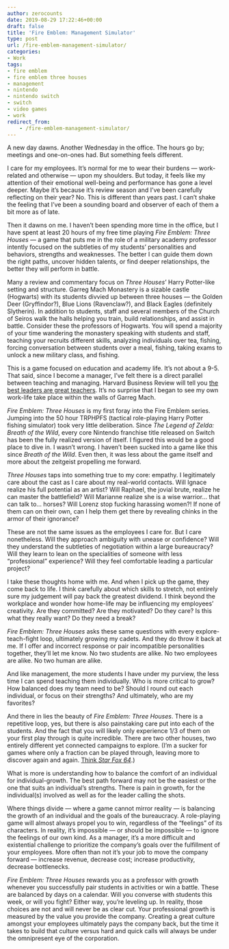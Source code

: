 ```yaml
---
author: zerocounts
date: 2019-08-29 17:22:46+00:00
draft: false
title: 'Fire Emblem: Management Simulator'
type: post
url: /fire-emblem-management-simulator/
categories:
- Work
tags:
- fire emblem
- fire emblem three houses
- management
- nintendo
- nintendo switch
- switch
- video games
- work
redirect_from:
    - /fire-emblem-management-simulator/
---
```


A new day dawns. Another Wednesday in the office. The hours go by; meetings and one-on-ones had. But something feels different.

I care for my employees. It’s normal for me to wear their burdens — work-related and otherwise — upon my shoulders. But today, it feels like my attention of their emotional well-being and performance has gone a level deeper. Maybe it’s because it’s review season and I’ve been carefully reflecting on their year? No. This is different than years past. I can’t shake the feeling that I’ve been a sounding board and observer of each of them a bit more as of late.

Then it dawns on me. I haven’t been spending more time in the office, but I have spent at least 20 hours of my free time playing _Fire Emblem: Three Houses_ — a game that puts me in the role of a military academy professor intently focused on the subtleties of my students’ personalities and behaviors, strengths and weaknesses. The better I can guide them down the right paths, uncover hidden talents, or find deeper relationships, the better they will perform in battle.

Many a review and commentary focus on _Three Houses_’ Harry Potter-like setting and structure. Garreg Mach Monastery is a sizable castle (Hogwarts) with its students divvied up between three houses — the Golden Deer (Gryffindor?), Blue Lions (Ravenclaw?), and Black Eagles (definitely Slytherin). In addition to students, staff and several members of the Church of Seiros walk the halls helping you train, build relationships, and assist in battle. Consider these the professors of Hogwarts. You will spend a majority of your time wandering the monastery speaking with students and staff, teaching your recruits different skills, analyzing individuals over tea, fishing, forcing conversation between students over a meal, fishing, taking exams to unlock a new military class, and fishing.

This is a game focused on education and academy life. It’s not about a 9-5. That said, since I become a manager, I’ve felt there is a direct parallel between teaching and managing. Harvard Business Review will tell you [the best leaders are great teachers](https://hbr.org/2018/01/the-best-leaders-are-great-teachers). It’s no surprise that I began to see my own work-life take place within the walls of Garreg Mach.

_Fire Emblem: Three Houses_ is my first foray into the Fire Emblem series. Jumping into the 50 hour TRPHPFS (tactical role-playing Harry Potter fishing simulator) took very little deliberation. Since _The Legend of Zelda: Breath of the Wild_, every core Nintendo franchise title released on Switch has been the fully realized version of itself. I figured this would be a good place to dive in. I wasn’t wrong. I haven’t been sucked into a game like this since _Breath of the Wild_. Even then, it was less about the game itself and more about the zeitgeist propelling me forward.

_Three Houses_ taps into something true to my core: empathy. I legitimately care about the cast as I care about my real-world contacts. Will Ignace realize his full potential as an artist? Will Raphael, the jovial brute, realize he can master the battlefield? Will Marianne realize she is a wise warrior… that can talk to… horses? Will Lorenz stop fucking harassing women?! If none of them can on their own, can I help them get there by revealing chinks in the armor of their ignorance?

These are not the same issues as the employees I care for. But I care nonetheless. Will they approach ambiguity with unease or confidence? Will they understand the subtleties of negotiation within a large bureaucracy? Will they learn to lean on the specialities of someone with less “professional” experience? Will they feel comfortable leading a particular project?

I take these thoughts home with me. And when I pick up the game, they come back to life. I think carefully about which skills to stretch, not entirely sure my judgement will pay back the greatest dividend. I think beyond the workplace and wonder how home-life may be influencing my employees’ creativity. Are they committed? Are they motivated? Do they care? Is this what they really want? Do they need a break?

_Fire Emblem: Three Houses_ asks these same questions with every explore-teach-fight loop, ultimately growing my cadets. And they do throw it back at me. If I offer and incorrect response or pair incompatible personalities together, they’ll let me know. No two students are alike. No two employees are alike. No two human are alike.

And like management, the more students I have under my purview, the less time I can spend teaching them individually. Who is more critical to grow? How balanced does my team need to be? Should I round out each individual, or focus on their strengths? And ultimately, who are my favorites?

And there in lies the beauty of _Fire Emblem: Three Houses_. There is a repetitive loop, yes, but there is also painstaking care put into each of the students. And the fact that you will likely only experience 1/3 of them on your first play through is quite incredible. There are two other houses, two entirely different yet connected campaigns to explore. (I’m a sucker for games where only a fraction can be played through, leaving more to discover again and again. [Think _Star Fox 64_](/2013/04/20/star-fox-64-design-mission-accomplished/).)

What is more is understanding how to balance the comfort of an individual for individual-growth. The best path forward may not be the easiest or the one that suits an individual’s strengths. There is pain in growth, for the individual(s) involved as well as for the leader calling the shots.

Where things divide — where a game cannot mirror reality — is balancing the growth of an individual and the goals of the bureaucracy. A role-playing game will almost always propel you to win, regardless of the “feelings” of its characters. In reality, it’s impossible — or should be impossible — to ignore the feelings of our own kind. As a manager, it’s a more difficult and existential challenge to prioritize the company’s goals over the fulfillment of your employees. More often than not it’s your job to move the company forward — increase revenue, decrease cost; increase productivity, decrease bottlenecks.

_Fire Emblem: Three Houses_ rewards you as a professor with growth whenever you successfully pair students in activities or win a battle. These are balanced by days on a calendar. Will you converse with students this week, or will you fight? Either way, you’re leveling up. In reality, those choices are not and will never be as clear cut. Your professional growth is measured by the value you provide the company. Creating a great culture amongst your employees ultimately pays the company back, but the time it takes to build that culture versus hard and quick calls will always be under the omnipresent eye of the corporation.
